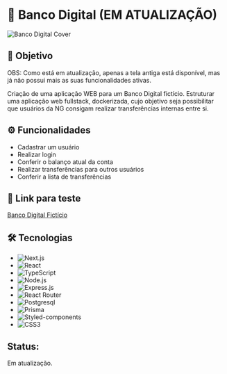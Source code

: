# 💸 Banco Digital (EM ATUALIZAÇÃO)

![Banco Digital Cover](https://i.imgur.com/lHEZFnI.jpg)

## 🎯 Objetivo

OBS: Como está em atualização, apenas a tela antiga está disponível, mas já não possui mais as suas funcionalidades ativas.

Criação de uma aplicação WEB para um Banco Digital fictício. Estruturar uma aplicação web fullstack, dockerizada, cujo objetivo seja possibilitar que usuários da NG consigam realizar transferências internas entre si.

## ⚙️ Funcionalidades

- Cadastrar um usuário
- Realizar login
- Conferir o balanço atual da conta
- Realizar transferências para outros usuários
- Conferir a lista de transferências

## 🔗 Link para teste

[Banco Digital Fictício](https://ngcash-app.vercel.app/)

## 🛠 Tecnologias

- ![Next.js](https://img.shields.io/badge/Next-black?style=for-the-badge&logo=next.js&logoColor=white)
- ![React](https://img.shields.io/badge/React-20232A?style=for-the-badge&logo=react&logoColor=61DAFB)
- ![TypeScript](https://img.shields.io/badge/TypeScript-007ACC?style=for-the-badge&logo=typescript&logoColor=white)
- ![Node.js](https://img.shields.io/badge/Node.js-43853D?style=for-the-badge&logo=node.js&logoColor=white)
- ![Express.js](https://img.shields.io/badge/Express.js-404D59?style=for-the-badge)
- ![React Router](https://img.shields.io/badge/React_Router-CA4245?style=for-the-badge&logo=react-router&logoColor=white)
- ![Postgresql](https://img.shields.io/badge/PostgreSQL-316192?style=for-the-badge&logo=postgresql&logoColor=white)
- ![Prisma](https://img.shields.io/badge/Prisma-3982CE?style=for-the-badge&logo=Prisma&logoColor=white)
- ![Styled-components](https://img.shields.io/badge/styled--components-DB7093?style=for-the-badge&logo=styled-components&logoColor=white)
- ![CSS3](https://img.shields.io/badge/CSS3-1572B6?style=for-the-badge&logo=css3&logoColor=white)

## Status:

Em atualização.
